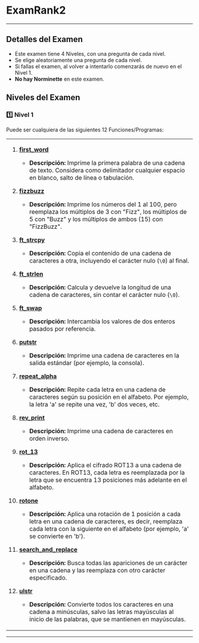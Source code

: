# ExamRank2

---

## **Detalles del Examen**

- Este examen tiene 4 Niveles, con una pregunta de cada nivel.
- Se elige aleatoriamente una pregunta de cada nivel.
- Si fallas el examen, al volver a intentarlo comenzarás de nuevo en el Nivel 1.
- **No hay Norminette** en este examen.

## **Niveles del Examen**

### :one: Nivel 1
Puede ser cualquiera de las siguientes 12 Funciones/Programas:

<table><tr><td>
  
1. **[first_word](/first_word)**
   - **Descripción:** Imprime la primera palabra de una cadena de texto. Considera como delimitador cualquier espacio en blanco, salto de línea o tabulación.

2. **[fizzbuzz](https://github.com/pasqualerossi/42-School-Exam-Rank-02/blob/main/Level%201/fizzbuzz/fizzbuzz.c)**
   - **Descripción:** Imprime los números del 1 al 100, pero reemplaza los múltiplos de 3 con "Fizz", los múltiplos de 5 con "Buzz" y los múltiplos de ambos (15) con "FizzBuzz".

3. **[ft_strcpy](https://github.com/pasqualerossi/42-School-Exam-Rank-02/blob/main/Level%201/ft_strcpy/ft_strcpy.c)**
   - **Descripción:** Copia el contenido de una cadena de caracteres a otra, incluyendo el carácter nulo (`\0`) al final.

4. **[ft_strlen](https://github.com/pasqualerossi/42-School-Exam-Rank-02/blob/main/Level%201/ft_strlen/ft_strlen.c)**
   - **Descripción:** Calcula y devuelve la longitud de una cadena de caracteres, sin contar el carácter nulo (`\0`).

5. **[ft_swap](https://github.com/pasqualerossi/42-School-Exam-Rank-02/blob/main/Level%201/ft_swap/ft_swap.c)**
   - **Descripción:** Intercambia los valores de dos enteros pasados por referencia.

6. **[putstr](https://github.com/pasqualerossi/42-School-Exam-Rank-02/blob/main/Level%201/ft_putstr/ft_putstr.c)**
   - **Descripción:** Imprime una cadena de caracteres en la salida estándar (por ejemplo, la consola).

7. **[repeat_alpha](https://github.com/pasqualerossi/42-School-Exam-Rank-02/blob/main/Level%201/repeat_alpha/repeat_alpha.c)**
   - **Descripción:** Repite cada letra en una cadena de caracteres según su posición en el alfabeto. Por ejemplo, la letra 'a' se repite una vez, 'b' dos veces, etc.

8. **[rev_print](https://github.com/pasqualerossi/42-School-Exam-Rank-02/blob/main/Level%201/rev_print/rev_print.c)**
   - **Descripción:** Imprime una cadena de caracteres en orden inverso.

9. **[rot_13](https://github.com/pasqualerossi/42-School-Exam-Rank-02/blob/main/Level%201/rot_13/rot_13.c)**
   - **Descripción:** Aplica el cifrado ROT13 a una cadena de caracteres. En ROT13, cada letra es reemplazada por la letra que se encuentra 13 posiciones más adelante en el alfabeto.

10. **[rotone](https://github.com/pasqualerossi/42-School-Exam-Rank-02/blob/main/Level%201/rotone/rotone.c)**
    - **Descripción:** Aplica una rotación de 1 posición a cada letra en una cadena de caracteres, es decir, reemplaza cada letra con la siguiente en el alfabeto (por ejemplo, 'a' se convierte en 'b').

11. **[search_and_replace](https://github.com/pasqualerossi/42-School-Exam-Rank-02/blob/main/Level%201/search_and_replace/search_and_replace.c)**
    - **Descripción:** Busca todas las apariciones de un carácter en una cadena y las reemplaza con otro carácter especificado.

12. **[ulstr](https://github.com/pasqualerossi/42-School-Exam-Rank-02/blob/main/Level%201/ulstr/ulstr.c)**
    - **Descripción:** Convierte todos los caracteres en una cadena a minúsculas, salvo las letras mayúsculas al inicio de las palabras, que se mantienen en mayúsculas.

</td></tr></table>

---
